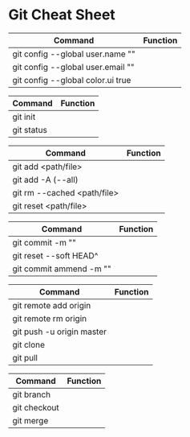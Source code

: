 # Git Cheat Sheet

| Command                                       | Function |
| --------------------------------------------- | -------- |
| git config --global user.name "<Your Name>"   |          |
| git config --global user.email "<Your Email>" |          |
| git config --global color.ui true             |          |

| Command                                       | Function |
| --------------------------------------------- | -------- |
| git init                                      |          |
| git status                                    |          |

| Command                                       | Function |
| --------------------------------------------- | -------- |
| git add <path/file>                           |          |
| git add -A (--all)                            |          |
| git rm --cached <path/file>                   |          |
| git reset <path/file>                         |          |

| Command                                       | Function |
| --------------------------------------------- | -------- |
| git commit -m "<Message>"                     |          |
| git reset --soft HEAD^                        |          |
| git commit ammend -m "<Message>"              |          |

| Command                      | Function |
| ---------------------------- | -------- |
| git remote add origin <link> |          |
| git remote rm origin         |          |
| git push -u origin master    |          |
| git clone <link>             |          |
| git pull                     |          |

| Command                    | Function |
| -------------------------- | -------- |
| git branch <branch-name>   |          |
| git checkout <branch-name> |          |
| git merge <branch-name>    |          |
